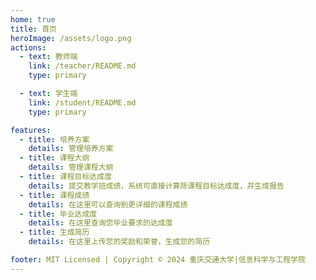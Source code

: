 ```yaml
---
home: true
title: 首页
heroImage: /assets/logo.png
actions:
  - text: 教师端
    link: /teacher/README.md
    type: primary

  - text: 学生端
    link: /student/README.md
    type: primary

features:
  - title: 培养方案
    details: 管理培养方案
  - title: 课程大纲
    details: 管理课程大纲
  - title: 课程目标达成度
    details: 提交教学班成绩，系统可直接计算除课程目标达成度，并生成报告
  - title: 课程成绩
    details: 在这里可以查询到更详细的课程成绩
  - title: 毕业达成度
    details: 在这里查询您毕业要求的达成度
  - title: 生成简历
    details: 在这里上传您的奖励和荣誉，生成您的简历

footer: MIT Licensed | Copyright © 2024 重庆交通大学|信息科学与工程学院
---
```


[default-theme-home]: https://vuejs.press/reference/default-theme/frontmatter.html#home-page
